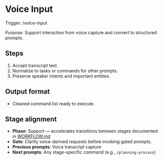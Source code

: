 # Voice Input

Trigger: /voice-input

Purpose: Support interaction from voice capture and convert to structured prompts.

## Steps

1. Accept transcript text.
2. Normalize to tasks or commands for other prompts.
3. Preserve speaker intents and important entities.

## Output format

- Cleaned command list ready to execute.

## Stage alignment

- **Phase**: Support — accelerates transitions between stages documented in
  [WORKFLOW.md](WORKFLOW.md)
- **Gate**: Clarify voice-derived requests before invoking gated prompts.
- **Previous prompts**: Voice transcript capture
- **Next prompts**: Any stage-specific command (e.g., `/planning-process`)
